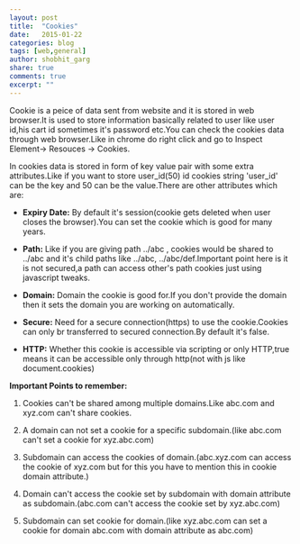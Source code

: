 ```yaml
---
layout: post
title:  "Cookies"
date:   2015-01-22
categories: blog
tags: [web,general]
author: shobhit_garg
share: true
comments: true
excerpt: ""
---
```


Cookie is a peice of data sent from website and it is stored in web browser.It is used to store information basically related to user like user id,his cart id sometimes it's password etc.You can check the cookies data through web browser.Like in chrome do right click and go to  Inspect Element-> Resouces -> Cookies.

In cookies data is stored in form of key value pair with some extra attributes.Like if you want to store user_id(50) id cookies string 'user_id' can be the key and 50 can be the value.There are other attributes which are:

* __Expiry Date:__ By default it's session(cookie gets deleted when user closes the browser).You can set the cookie which is good for many years.

* __Path:__ Like if you are giving path ../abc , cookies would be shared to ../abc and it's child paths like ../abc, ../abc/def.Important point here is it is not secured,a path can access  other's path cookies just using javascript tweaks. 

* __Domain:__ Domain the cookie is good for.If you don't provide the domain then it sets the domain you are working on automatically.

* __Secure:__ Need for a secure connection(https) to use the cookie.Cookies can only br transferred to secured connection.By default it's false.

* __HTTP:__ Whether this cookie is accessible via scripting or only HTTP,true means it can be accessible only through http(not with js like document.cookies)

__Important Points to remember:__


1. Cookies can't be shared among multiple domains.Like abc.com and xyz.com can't share cookies.

2. A domain can not set a cookie for a specific subdomain.(like abc.com can't set a cookie for xyz.abc.com)

3. Subdomain can access the cookies of domain.(abc.xyz.com can access the cookie of xyz.com but for this you have to mention this in cookie domain attribute.)

4. Domain can't access the cookie set by subdomain with domain attribute as subdomain.(abc.com can't access the cookie set by xyz.abc.com)

5. Subdomain can set cookie for domain.(like xyz.abc.com can set a cookie for domain abc.com with domain attribute as abc.com)
